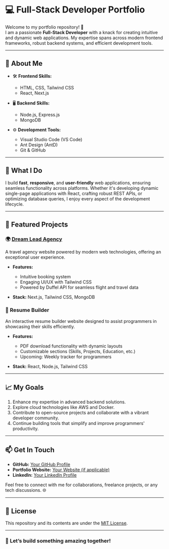 # 💻 Full-Stack Developer Portfolio

Welcome to my portfolio repository! 👋  
I am a passionate **Full-Stack Developer** with a knack for creating intuitive and dynamic web applications. My expertise spans across modern frontend frameworks, robust backend systems, and efficient development tools.  

---

## 🌟 **About Me**

- 🛠️ **Frontend Skills:**  
  - HTML, CSS, Tailwind CSS  
  - React, Next.js  

- 🖥️ **Backend Skills:**  
  - Node.js, Express.js  
  - MongoDB  

- ⚙️ **Development Tools:**  
  - Visual Studio Code (VS Code)  
  - Ant Design (AntD)  
  - Git & GitHub  

---

## 🚀 **What I Do**

I build **fast**, **responsive**, and **user-friendly** web applications, ensuring seamless functionality across platforms. Whether it's developing dynamic single-page applications with React, crafting robust REST APIs, or optimizing database queries, I enjoy every aspect of the development lifecycle.  

---

## 📂 **Featured Projects**

### 🌍 **[Dream Lead Agency](https://dreamleadagency.com)**  
A travel agency website powered by modern web technologies, offering an exceptional user experience.  

- **Features:**  
  - Intuitive booking system  
  - Engaging UI/UX with Tailwind CSS  
  - Powered by Duffel API for seamless flight and travel data  

- **Stack:** Next.js, Tailwind CSS, MongoDB  

### 📝 **Resume Builder**  
An interactive resume builder website designed to assist programmers in showcasing their skills efficiently.  

- **Features:**  
  - PDF download functionality with dynamic layouts  
  - Customizable sections (Skills, Projects, Education, etc.)  
  - Upcoming: Weekly tracker for programmers  

- **Stack:** React, Node.js, Tailwind CSS  

---

## 📈 **My Goals**  

1. Enhance my expertise in advanced backend solutions.  
2. Explore cloud technologies like AWS and Docker.  
3. Contribute to open-source projects and collaborate with a vibrant developer community.  
4. Continue building tools that simplify and improve programmers' productivity.  

---

## 📫 **Get In Touch**

- **GitHub:** [Your GitHub Profile](https://github.com/yourusername)  
- **Portfolio Website:** [Your Website (if applicable)](https://yourwebsite.com)  
- **LinkedIn:** [Your LinkedIn Profile](https://linkedin.com/in/yourprofile)  

Feel free to connect with me for collaborations, freelance projects, or any tech discussions. 🌐  

---

## 📜 **License**

This repository and its contents are under the [MIT License](LICENSE).  

---

### 🌟 **Let’s build something amazing together!**
